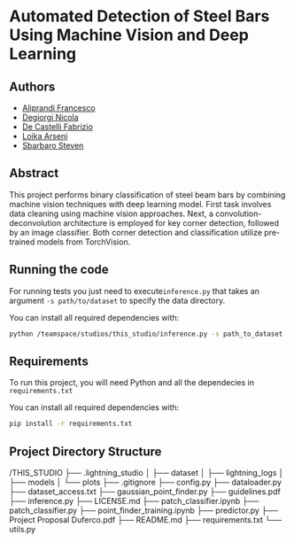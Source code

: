 # Automated Detection of Steel Bars Using Machine Vision and Deep Learning

## Authors
- [Aliprandi Francesco](https://github.com/francealip)
- [Degiorgi Nicola](https://github.com/ssbarbaro)
- [De Castelli Fabrizio](https://github.com/FabriDeCastelli)
- [Loika Arseni](https://github.com/loikaar)
- [Sbarbaro Steven](https://github.com/xflappy)


## Abstract
This project performs binary classification of steel beam bars by combining machine vision techniques with deep learning model. First task involves data cleaning using machine vision approaches. Next, a convolution-deconvolution architecture is employed for key corner detection, followed by an image classifier. Both corner detection and classification utilize pre-trained models from TorchVision.

## Running the code
For running tests you just need to execute```inference.py``` that takes an argument ```-s path/to/dataset``` to specify the data directory. 

You can install all required dependencies with:

```bash
python /teamspace/studios/this_studio/inference.py -s path_to_dataset
```

## Requirements
To run this project, you will need Python and all the dependecies in ```requirements.txt```

You can install all required dependencies with:

```bash
pip install -r requirements.txt
```
## Project Directory Structure

/THIS_STUDIO
├── .lightning_studio
│   ├── dataset
│   ├── lightning_logs
│   ├── models
│   └── plots
├── .gitignore
├── config.py
├── dataloader.py
├── dataset_access.txt
├── gaussian_point_finder.py
├── guidelines.pdf
├── inference.py
├── LICENSE.md
├── patch_classifier.ipynb
├── patch_classifier.py
├── point_finder_training.ipynb
├── predictor.py
├── Project Proposal Duferco.pdf
├── README.md
├── requirements.txt
└── utils.py

